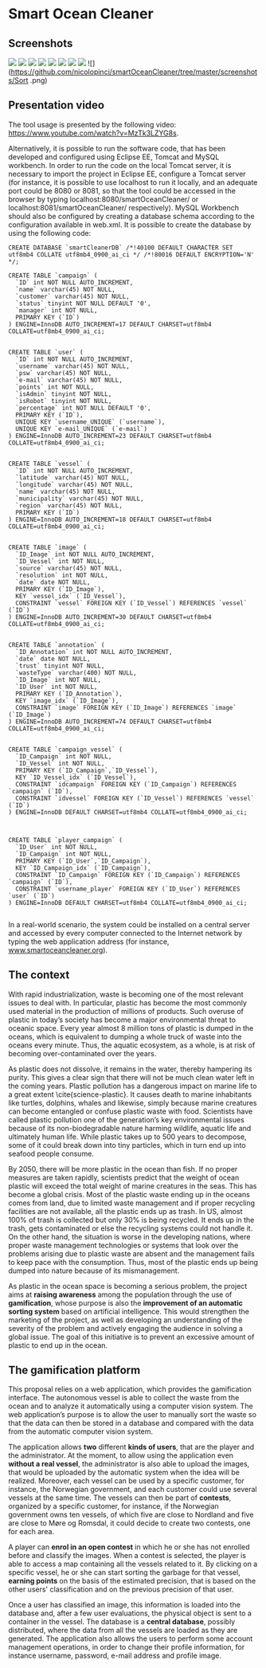 # Smart Ocean Cleaner

## Screenshots
![](https://github.com/nicolopinci/smartOceanCleaner/tree/master/screenshots/Signup.png)
![](https://github.com/nicolopinci/smartOceanCleaner/tree/master/screenshots/Login.png)
![](https://github.com/nicolopinci/smartOceanCleaner/tree/master/screenshots/PlayerHome.png)
![](https://github.com/nicolopinci/smartOceanCleaner/tree/master/screenshots/ManagerHome.png)
![](https://github.com/nicolopinci/smartOceanCleaner/tree/master/screenshots/editProfile.png)
![](https://github.com/nicolopinci/smartOceanCleaner/tree/master/screenshots/contestDetails.png)
![](https://github.com/nicolopinci/smartOceanCleaner/tree/master/screenshots/locationDetails.png)
![](https://github.com/nicolopinci/smartOceanCleaner/tree/master/screenshots/mapVessels.png)
![](https://github.com/nicolopinci/smartOceanCleaner/tree/master/screenshots/Sort .png)

## Presentation video
The tool usage is presented by the following video: https://www.youtube.com/watch?v=MzTk3LZYG8s.

Alternatively, it is possible to run the software code, that has been developed and configured using Eclipse EE, Tomcat and MySQL workbench.
In order to run the code on the local Tomcat server, it is necessary to import the project in Eclipse EE, configure a Tomcat server (for instance, it is possible to use localhost to run it locally, and an adequate port could be 8080 or 8081, so that the tool could be accessed in the browser by typing localhost:8080/smartOceanCleaner/ or localhost:8081/smartOceanCleaner/ respectively).
MySQL Workbench should also be configured by creating a database schema according to the configuration available in web.xml. It is possible to create the database by using the following code:

```
CREATE DATABASE `smartCleanerDB` /*!40100 DEFAULT CHARACTER SET utf8mb4 COLLATE utf8mb4_0900_ai_ci */ /*!80016 DEFAULT ENCRYPTION='N' */;

CREATE TABLE `campaign` (
  `ID` int NOT NULL AUTO_INCREMENT,
  `name` varchar(45) NOT NULL,
  `customer` varchar(45) NOT NULL,
  `status` tinyint NOT NULL DEFAULT '0',
  `manager` int NOT NULL,
  PRIMARY KEY (`ID`)
) ENGINE=InnoDB AUTO_INCREMENT=17 DEFAULT CHARSET=utf8mb4 COLLATE=utf8mb4_0900_ai_ci;


CREATE TABLE `user` (
  `ID` int NOT NULL AUTO_INCREMENT,
  `username` varchar(45) NOT NULL,
  `psw` varchar(45) NOT NULL,
  `e-mail` varchar(45) NOT NULL,
  `points` int NOT NULL,
  `isAdmin` tinyint NOT NULL,
  `isRobot` tinyint NOT NULL,
  `percentage` int NOT NULL DEFAULT '0',
  PRIMARY KEY (`ID`),
  UNIQUE KEY `username_UNIQUE` (`username`),
  UNIQUE KEY `e-mail_UNIQUE` (`e-mail`)
) ENGINE=InnoDB AUTO_INCREMENT=23 DEFAULT CHARSET=utf8mb4 COLLATE=utf8mb4_0900_ai_ci;


CREATE TABLE `vessel` (
  `ID` int NOT NULL AUTO_INCREMENT,
  `latitude` varchar(45) NOT NULL,
  `longitude` varchar(45) NOT NULL,
  `name` varchar(45) NOT NULL,
  `municipality` varchar(45) NOT NULL,
  `region` varchar(45) NOT NULL,
  PRIMARY KEY (`ID`)
) ENGINE=InnoDB AUTO_INCREMENT=18 DEFAULT CHARSET=utf8mb4 COLLATE=utf8mb4_0900_ai_ci;


CREATE TABLE `image` (
  `ID_Image` int NOT NULL AUTO_INCREMENT,
  `ID_Vessel` int NOT NULL,
  `source` varchar(45) NOT NULL,
  `resolution` int NOT NULL,
  `date` date NOT NULL,
  PRIMARY KEY (`ID_Image`),
  KEY `vessel_idx` (`ID_Vessel`),
  CONSTRAINT `vessel` FOREIGN KEY (`ID_Vessel`) REFERENCES `vessel` (`ID`)
) ENGINE=InnoDB AUTO_INCREMENT=30 DEFAULT CHARSET=utf8mb4 COLLATE=utf8mb4_0900_ai_ci;


CREATE TABLE `annotation` (
  `ID_Annotation` int NOT NULL AUTO_INCREMENT,
  `date` date NOT NULL,
  `trust` tinyint NOT NULL,
  `wasteType` varchar(400) NOT NULL,
  `ID_Image` int NOT NULL,
  `ID_User` int NOT NULL,
  PRIMARY KEY (`ID_Annotation`),
  KEY `image_idx` (`ID_Image`),
  CONSTRAINT `image` FOREIGN KEY (`ID_Image`) REFERENCES `image` (`ID_Image`)
) ENGINE=InnoDB AUTO_INCREMENT=74 DEFAULT CHARSET=utf8mb4 COLLATE=utf8mb4_0900_ai_ci;


CREATE TABLE `campaign_vessel` (
  `ID_Campaign` int NOT NULL,
  `ID_Vessel` int NOT NULL,
  PRIMARY KEY (`ID_Campaign`,`ID_Vessel`),
  KEY `ID_Vessel_idx` (`ID_Vessel`),
  CONSTRAINT `idcampaign` FOREIGN KEY (`ID_Campaign`) REFERENCES `campaign` (`ID`),
  CONSTRAINT `idvessel` FOREIGN KEY (`ID_Vessel`) REFERENCES `vessel` (`ID`)
) ENGINE=InnoDB DEFAULT CHARSET=utf8mb4 COLLATE=utf8mb4_0900_ai_ci;



CREATE TABLE `player_campaign` (
  `ID_User` int NOT NULL,
  `ID_Campaign` int NOT NULL,
  PRIMARY KEY (`ID_User`,`ID_Campaign`),
  KEY `ID_Campaign_idx` (`ID_Campaign`),
  CONSTRAINT `ID_Campaign` FOREIGN KEY (`ID_Campaign`) REFERENCES `campaign` (`ID`),
  CONSTRAINT `username_player` FOREIGN KEY (`ID_User`) REFERENCES `user` (`ID`)
) ENGINE=InnoDB DEFAULT CHARSET=utf8mb4 COLLATE=utf8mb4_0900_ai_ci;


```

In a real-world scenario, the system could be installed on a central server and accessed by every computer connected to the Internet network by typing the web application address (for instance, www.smartoceancleaner.org).

## The context
With rapid industrialization, waste is becoming one of the most relevant issues to deal with. In particular, plastic has become the most commonly used material in the production of millions of products. Such overuse of plastic in today’s society has become a major environmental threat to oceanic space. Every year almost 8 million tons of plastic is dumped in the oceans, which is equivalent to dumping a whole truck of waste into the oceans every minute. Thus, the aquatic ecosystem, as a whole, is at risk of becoming over-contaminated over the years.

As plastic does not dissolve, it remains in the water, thereby hampering its purity. This gives a clear sign that there will not be much clean water left in the coming years. Plastic pollution has a dangerous impact on marine life to a great extent \cite{science-plastic}. It causes death to marine inhabitants like turtles, dolphins, whales and likewise, simply because marine creatures can become entangled or confuse plastic waste with food. Scientists have called plastic pollution one of the generation’s key environmental issues because of its non-biodegradable nature harming wildlife, aquatic life and ultimately human life. While plastic takes up to 500 years to decompose, some of it could break down into tiny particles, which in turn end up into seafood people consume. 

By 2050, there will be more plastic in the ocean than fish. If no proper measures are taken rapidly, scientists predict that the weight of ocean plastic will exceed the total weight of marine creatures in the seas. This has become a global crisis. Most of the plastic waste ending up in the oceans comes from land, due to limited waste management and if proper recycling facilities are not available, all the plastic ends up as trash. In US, almost 100% of trash is collected but only 30% is being recycled. It ends up in the trash, gets contaminated or else the recycling systems could not handle it. On the other hand, the situation is worse in the developing nations, where proper waste management technologies or systems that look over the problems arising due to plastic waste are absent and the management fails to keep pace with the consumption. Thus, most of the plastic ends up being dumped into nature because of its mismanagement.

As plastic in the ocean space is becoming a serious problem, the project aims at **raising awareness** among the population through the use of **gamification**, whose purpose is also the **improvement of an automatic sorting system** based on artificial intelligence. This would strengthen the marketing of the project, as well as developing an understanding of the severity of the problem and actively engaging the audience in solving a global issue. The goal of this initiative is to prevent an excessive amount of plastic to end up in the ocean.

## The gamification platform

This proposal relies on a web application, which provides the gamification interface. The autonomous vessel is able to collect the waste from the ocean and to analyze it automatically using a computer vision system. 
The web application’s purpose is to allow the user to manually sort the waste so that the data can then be stored in a database and compared with the data from the automatic computer vision system. 

The application allows **two** different **kinds of users**, that are the player and the administrator. At the moment, to allow using the application even **without a real vessel**, the administrator is also able to upload the images, that would be uploaded by the automatic system when the idea will be realized. Moreover, each vessel can be used by a specific customer, for instance, the Norwegian government, and each customer could use several vessels at the same time. The vessels can then be part of **contests**, organized by a specific customer, for instance, if the Norwegian government owns ten vessels, of which five are close to Nordland and five are close to Møre og Romsdal, it could decide to create two contests, one for each area.

A player can **enrol in an open contest** in which he or she has not enrolled before and classify the images. When a contest is selected, the player is able to access a map containing all the vessels related to it. By clicking on a specific vessel, he or she can start sorting the garbage for that vessel, **earning points** on the basis of the estimated precision, that is based on the other users' classification and on the previous precision of that user.

Once a user has classified an image, this information is loaded into the database and, after a few user evaluations, the physical object is sent to a container in the vessel. The database is a **central database**, possibly distributed, where the data from all the vessels are loaded as they are generated. The application also allows the users to perform some account management operations, in order to change their profile information, for instance username, password, e-mail address and profile image.
